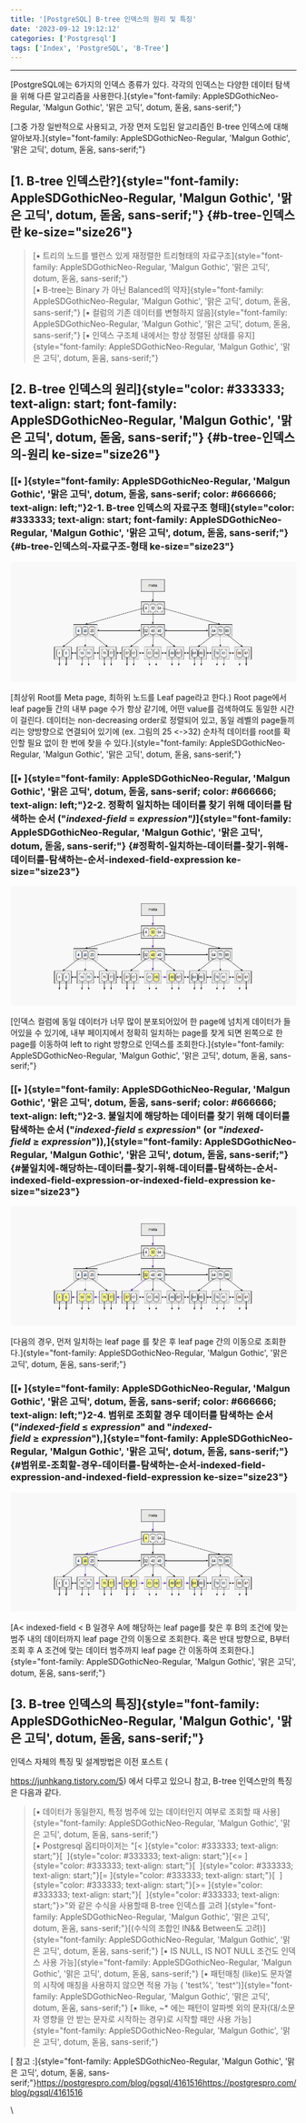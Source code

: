 ```yaml
---
title: '[PostgreSQL] B-tree 인덱스의 원리 및 특징'
date: '2023-09-12 19:12:12'
categories: ['Postgresql']
tags: ['Index', 'PostgreSQL', 'B-Tree']
---
```


------------------------------------------------------------------------

[PostgreSQL에는 6가지의 인덱스 종류가 있다. 각각의 인덱스는 다양한 데이터 탐색을 위해 다른 알고리즘을 사용한다.]{style="font-family: AppleSDGothicNeo-Regular, 'Malgun Gothic', '맑은 고딕', dotum, 돋움, sans-serif;"}

[그중 가장 일반적으로 사용되고, 가장 먼저 도입된 알고리즘인 B-tree 인덱스에 대해 알아보자.]{style="font-family: AppleSDGothicNeo-Regular, 'Malgun Gothic', '맑은 고딕', dotum, 돋움, sans-serif;"}

## [1. B-tree 인덱스란?]{style="font-family: AppleSDGothicNeo-Regular, 'Malgun Gothic', '맑은 고딕', dotum, 돋움, sans-serif;"} {#b-tree-인덱스란 ke-size="size26"}

> [▪ 트리의 노드를 밸런스 있게 재정렬한 트리형태의 자료구조]{style="font-family: AppleSDGothicNeo-Regular, 'Malgun Gothic', '맑은 고딕', dotum, 돋움, sans-serif;"}\
> [▪ B-tree는 Binary 가 아닌 Balanced의 약자]{style="font-family: AppleSDGothicNeo-Regular, 'Malgun Gothic', '맑은 고딕', dotum, 돋움, sans-serif;"}
> [▪ 컬럼의 기존 데이터를 변형하지 않음]{style="font-family: AppleSDGothicNeo-Regular, 'Malgun Gothic', '맑은 고딕', dotum, 돋움, sans-serif;"}
> [▪ 인덱스 구조체 내에서는 항상 정렬된 상태를 유지]{style="font-family: AppleSDGothicNeo-Regular, 'Malgun Gothic', '맑은 고딕', dotum, 돋움, sans-serif;"}

## [2. B-tree 인덱스의 원리]{style="color: #333333; text-align: start; font-family: AppleSDGothicNeo-Regular, 'Malgun Gothic', '맑은 고딕', dotum, 돋움, sans-serif;"} {#b-tree-인덱스의-원리 ke-size="size26"}

### [[▪ ]{style="font-family: AppleSDGothicNeo-Regular, 'Malgun Gothic', '맑은 고딕', dotum, 돋움, sans-serif; color: #666666; text-align: left;"}2-1. B-tree 인덱스의 자료구조 형태]{style="color: #333333; text-align: start; font-family: AppleSDGothicNeo-Regular, 'Malgun Gothic', '맑은 고딕', dotum, 돋움, sans-serif;"} {#b-tree-인덱스의-자료구조-형태 ke-size="size23"}

![](/images/posts/6/img.png)

[최상위 Root를 Meta page, 최하위 노드를 Leaf page라고 한다.) Root page에서 leaf page들 간의 내부 page 수가 항상 같기에, 어떤 value를 검색하여도 동일한 시간이 걸린다. 데이터는 non-decreasing order로 정렬되어 있고, 동일 레벨의 page들끼리는 양방향으로 연결되어 있기에 (ex. 그림의 25 \<-\>32) 순차적 데이터를 root를 확인할 필요 없이 한 번에 찾을 수 있다.]{style="font-family: AppleSDGothicNeo-Regular, 'Malgun Gothic', '맑은 고딕', dotum, 돋움, sans-serif;"}

### [[▪ ]{style="font-family: AppleSDGothicNeo-Regular, 'Malgun Gothic', '맑은 고딕', dotum, 돋움, sans-serif; color: #666666; text-align: left;"}2-2. 정확히 일치하는 데이터를 찾기 위해 데이터를 탐색하는 순서 (\"*indexed-field* = *expression\")*]{style="font-family: AppleSDGothicNeo-Regular, 'Malgun Gothic', '맑은 고딕', dotum, 돋움, sans-serif;"} {#정확히-일치하는-데이터를-찾기-위해-데이터를-탐색하는-순서-indexed-field-expression ke-size="size23"}

![](/images/posts/6/img_1.png)

[인덱스 컬럼에 동일 데이터가 너무 많이 분포되어있어 한 page에 넘치게 데이터가 들어있을 수 있기에, 내부 페이지에서 정확히 일치하는 page를 찾게 되면 왼쪽으로 한 page를 이동하여 left to right 방향으로 인덱스를 조회한다.]{style="font-family: AppleSDGothicNeo-Regular, 'Malgun Gothic', '맑은 고딕', dotum, 돋움, sans-serif;"}

### [[▪ ]{style="font-family: AppleSDGothicNeo-Regular, 'Malgun Gothic', '맑은 고딕', dotum, 돋움, sans-serif; color: #666666; text-align: left;"}2-3. 불일치에 해당하는 데이터를 찾기 위해 데이터를 탐색하는 순서 (\"*indexed-field* ≤ *expression*\" (or \"*indexed-field* ≥ *expression*\")),]{style="font-family: AppleSDGothicNeo-Regular, 'Malgun Gothic', '맑은 고딕', dotum, 돋움, sans-serif;"} {#불일치에-해당하는-데이터를-찾기-위해-데이터를-탐색하는-순서-indexed-field-expression-or-indexed-field-expression ke-size="size23"}

![](/images/posts/6/img_2.png)

[다음의 경우, 먼저 일치하는 leaf page 를 찾은 후 leaf page 간의 이동으로 조회한다.]{style="font-family: AppleSDGothicNeo-Regular, 'Malgun Gothic', '맑은 고딕', dotum, 돋움, sans-serif;"}

### [[▪ ]{style="font-family: AppleSDGothicNeo-Regular, 'Malgun Gothic', '맑은 고딕', dotum, 돋움, sans-serif; color: #666666; text-align: left;"}2-4. 범위로 조회할 경우 데이터를 탐색하는 순서 (\"*indexed-field* ≤ *expression*\" and \"*indexed-field* ≥ *expression*\"),]{style="font-family: AppleSDGothicNeo-Regular, 'Malgun Gothic', '맑은 고딕', dotum, 돋움, sans-serif;"} {#범위로-조회할-경우-데이터를-탐색하는-순서-indexed-field-expression-and-indexed-field-expression ke-size="size23"}

![](/images/posts/6/img_3.png)

[A\< indexed-field \< B 일경우 A에 해당하는 leaf page를 찾은 후 B의 조건에 맞는 범주 내의 데이터까지 leaf page 간의 이동으로 조회한다. 혹은 반대 방향으로, B부터 조회 후 A 조건에 맞는 데이터 범주까지 leaf page 간 이동하여 조회한다.]{style="font-family: AppleSDGothicNeo-Regular, 'Malgun Gothic', '맑은 고딕', dotum, 돋움, sans-serif;"}
 

## [3. B-tree 인덱스의 특징]{style="font-family: AppleSDGothicNeo-Regular, 'Malgun Gothic', '맑은 고딕', dotum, 돋움, sans-serif;"}

인덱스 자체의 특징 및 설계방법은 이전 포스트 (

https://junhkang.tistory.com/5) 에서 다루고 있으니 참고, B-tree 인덱스만의 특징은 다음과 같다.

> [▪ 데이터가 동일한지, 특정 범주에 있는 데이터인지 여부로 조회할 때 사용]{style="font-family: AppleSDGothicNeo-Regular, 'Malgun Gothic', '맑은 고딕', dotum, 돋움, sans-serif;"}\
> [▪ Postgresql 옵티마이저는 "[\< ]{style="color: #333333; text-align: start;"}[  ]{style="color: #333333; text-align: start;"}[\<= ]{style="color: #333333; text-align: start;"}[  ]{style="color: #333333; text-align: start;"}[= ]{style="color: #333333; text-align: start;"}[  ]{style="color: #333333; text-align: start;"}[\>= ]{style="color: #333333; text-align: start;"}[  ]{style="color: #333333; text-align: start;"}\>"와 같은 수식을 사용할때 B-tree 인덱스를 고려 ]{style="font-family: AppleSDGothicNeo-Regular, 'Malgun Gothic', '맑은 고딕', dotum, 돋움, sans-serif;"}[(수식의 조합인 IN&& Between도 고려)]{style="font-family: AppleSDGothicNeo-Regular, 'Malgun Gothic', '맑은 고딕', dotum, 돋움, sans-serif;"}
> [▪ IS NULL, IS NOT NULL 조건도 인덱스 사용 가능]{style="font-family: AppleSDGothicNeo-Regular, 'Malgun Gothic', '맑은 고딕', dotum, 돋움, sans-serif;"}
> [▪ 패턴매칭 (like)도 문자열의 시작에 매칭을 사용하지 않으면 적용 가능 ( 'test%', 'test\^')]{style="font-family: AppleSDGothicNeo-Regular, 'Malgun Gothic', '맑은 고딕', dotum, 돋움, sans-serif;"}
> [▪ Ilike, \~\* 에는 패턴이 알파벳 외의 문자(대/소문자 영향을 안 받는 문자로 시작하는 경우)로 시작할 때만 사용 가능]{style="font-family: AppleSDGothicNeo-Regular, 'Malgun Gothic', '맑은 고딕', dotum, 돋움, sans-serif;"}
 

[ 참고 :]{style="font-family: AppleSDGothicNeo-Regular, 'Malgun Gothic', '맑은 고딕', dotum, 돋움, sans-serif;"}https://postgrespro.com/blog/pgsql/4161516https://postgrespro.com/blog/pgsql/4161516

\
